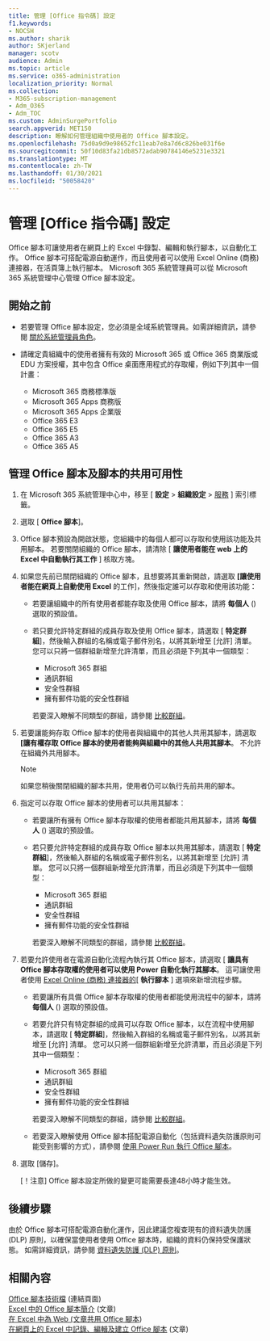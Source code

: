 ```yaml
---
title: 管理 [Office 指令碼] 設定
f1.keywords:
- NOCSH
ms.author: sharik
author: SKjerland
manager: scotv
audience: Admin
ms.topic: article
ms.service: o365-administration
localization_priority: Normal
ms.collection:
- M365-subscription-management
- Adm_O365
- Adm_TOC
ms.custom: AdminSurgePortfolio
search.appverid: MET150
description: 瞭解如何管理組織中使用者的 Office 腳本設定。
ms.openlocfilehash: 75d0a9d9e98652fc11eab7e8a7d6c826be031f6e
ms.sourcegitcommit: 50f10d83fa21db8572adab90784146e5231e3321
ms.translationtype: MT
ms.contentlocale: zh-TW
ms.lasthandoff: 01/30/2021
ms.locfileid: "50058420"
---
```

# <a name="manage-office-scripts-settings"></a>管理 [Office 指令碼] 設定

Office 腳本可讓使用者在網頁上的 Excel 中錄製、編輯和執行腳本，以自動化工作。 Office 腳本可搭配電源自動運作，而且使用者可以使用 Excel Online (商務) 連接器，在活頁簿上執行腳本。 Microsoft 365 系統管理員可以從 Microsoft 365 系統管理中心管理 Office 腳本設定。

## <a name="before-you-begin"></a>開始之前

- 若要管理 Office 腳本設定，您必須是全域系統管理員。如需詳細資訊，請參閱 [關於系統管理員角色](../add-users/about-admin-roles.md)。

- 請確定貴組織中的使用者擁有有效的 Microsoft 365 或 Office 365 商業版或 EDU 方案授權，其中包含 Office 桌面應用程式的存取權，例如下列其中一個計畫：

    - Microsoft 365 商務標準版
    - Microsoft 365 Apps 商務版
    - Microsoft 365 Apps 企業版
    - Office 365 E3
    - Office 365 E5
    - Office 365 A3
    - Office 365 A5

## <a name="manage-availability-of-office-scripts-and-sharing-of-scripts"></a>管理 Office 腳本及腳本的共用可用性

1. 在 Microsoft 365 系統管理中心中，移至 [ **設定** \> **組織設定** \> <a href="https://go.microsoft.com/fwlink/p/?linkid=2053743" target="_blank">服務</a> ] 索引標籤。

2. 選取 [ **Office 腳本**]。

3. Office 腳本預設為開啟狀態，您組織中的每個人都可以存取和使用該功能及共用腳本。 若要關閉組織的 Office 腳本，請清除 [ **讓使用者能在 web 上的 Excel 中自動執行其工作** ] 核取方塊。

4. 如果您先前已關閉組織的 Office 腳本，且想要將其重新開啟，請選取 **[讓使用者能在網頁上自動使用 Excel** 的工作]，然後指定誰可以存取和使用該功能：

    - 若要讓組織中的所有使用者都能存取及使用 Office 腳本，請將 **每個人** () 選取的預設值。

    - 若只要允許特定群組的成員存取及使用 Office 腳本，請選取 [ **特定群組**]，然後輸入群組的名稱或電子郵件別名，以將其新增至 [允許] 清單。 您可以只將一個群組新增至允許清單，而且必須是下列其中一個類型：
        - Microsoft 365 群組
        - 通訊群組
        - 安全性群組
        - 擁有郵件功能的安全性群組
    
        若要深入瞭解不同類型的群組，請參閱 [比較群組](../create-groups/compare-groups.md)。

5. 若要讓能夠存取 Office 腳本的使用者與組織中的其他人共用其腳本，請選取 **[讓有權存取 Office 腳本的使用者能夠與組織中的其他人共用其腳本**。 不允許在組織外共用腳本。
 
    > [!NOTE]
    > 如果您稍後關閉組織的腳本共用，使用者仍可以執行先前共用的腳本。
 
6. 指定可以存取 Office 腳本的使用者可以共用其腳本：
    
    - 若要讓所有擁有 Office 腳本存取權的使用者都能共用其腳本，請將 **每個人** () 選取的預設值。

    - 若只要允許特定群組的成員存取 Office 腳本以共用其腳本，請選取 [ **特定群組**]，然後輸入群組的名稱或電子郵件別名，以將其新增至 [允許] 清單。 您可以只將一個群組新增至允許清單，而且必須是下列其中一個類型：
        - Microsoft 365 群組
        - 通訊群組
        - 安全性群組
        - 擁有郵件功能的安全性群組
    
        若要深入瞭解不同類型的群組，請參閱 [比較群組](../create-groups/compare-groups.md)。

7. 若要允許使用者在電源自動化流程內執行其 Office 腳本，請選取 [ **讓具有 Office 腳本存取權的使用者可以使用 Power 自動化執行其腳本**。 這可讓使用者使用 [Excel Online (商務) 連接器的](/connectors/excelonlinebusiness)[ **執行腳本** ] 選項來新增流程步驟。

    - 若要讓所有具備 Office 腳本存取權的使用者都能使用流程中的腳本，請將 **每個人** () 選取的預設值。

    - 若要允許只有特定群組的成員可以存取 Office 腳本，以在流程中使用腳本，請選取 [ **特定群組**]，然後輸入群組的名稱或電子郵件別名，以將其新增至 [允許] 清單。 您可以只將一個群組新增至允許清單，而且必須是下列其中一個類型：
        - Microsoft 365 群組
        - 通訊群組
        - 安全性群組
        - 擁有郵件功能的安全性群組

        若要深入瞭解不同類型的群組，請參閱 [比較群組](../create-groups/compare-groups.md)。

    - 若要深入瞭解使用 Office 腳本搭配電源自動化（包括資料遺失防護原則可能受到影響的方式），請參閱 [使用 Power Run 執行 Office 腳本](/office/dev/scripts/develop/power-automate-integration)。

8. 選取 [儲存]。

    [！注意] Office 腳本設定所做的變更可能需要長達48小時才能生效。

## <a name="next-steps"></a>後續步驟

由於 Office 腳本可搭配電源自動化運作，因此建議您複查現有的資料遺失防護 (DLP) 原則，以確保當使用者使用 Office 腳本時，組織的資料仍保持受保護狀態。 如需詳細資訊，請參閱 [資料遺失防護 (DLP) 原則](/power-automate/prevent-data-loss)。

## <a name="related-content"></a>相關內容

[Office 腳本技術檔](/office/dev/scripts/) (連結頁面) \
[Excel 中的 Office 腳本簡介](https://support.microsoft.com/office/9fbe283d-adb8-4f13-a75b-a81c6baf163a) (文章) \
[在 Excel 中為 Web (文章共用 Office 腳本](https://support.microsoft.com/office/226eddbc-3a44-4540-acfe-fccda3d1122b)) \
[在網頁上的 Excel 中記錄、編輯及建立 Office 腳本](/office/dev/scripts/tutorials/excel-tutorial) (文章) 
